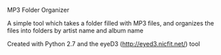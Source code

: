 MP3 Folder Organizer

A simple tool which takes a folder filled with MP3 files, and organizes the files into folders by artist name and album name

Created with Python 2.7 and the eyeD3 (http://eyed3.nicfit.net/) tool
